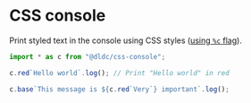 # CSS console

Print styled text in the console using CSS styles
([using `%c` flag](https://developer.mozilla.org/en-US/docs/Web/API/console#styling_console_output)).

```typescript
import * as c from "@dldc/css-console";

c.red`Hello world`.log(); // Print "Hello world" in red

c.base`This message is ${c.red`Very`} important`.log();
```
